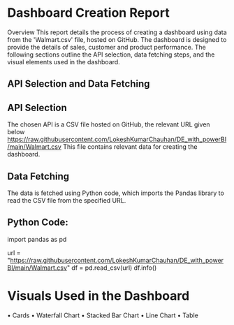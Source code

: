 # Dashboard Creation Report

Overview
This report details the process of creating a dashboard using data from the 'Walmart.csv' file, hosted on GitHub. The dashboard is designed to provide the details of sales, customer and product performance. The following sections outline the API selection, data fetching steps, and the visual elements used in the dashboard.

## API Selection and Data Fetching

## API Selection
The chosen API is a CSV file hosted on GitHub, the relevant URL given below https://raw.githubusercontent.com/LokeshKumarChauhan/DE_with_powerBI/main/Walmart.csv
This file contains relevant data for creating the dashboard.

## Data Fetching
The data is fetched using Python code, which imports the Pandas library to read the CSV file from the specified URL.


## Python Code:

import pandas as pd

url = "https://raw.githubusercontent.com/LokeshKumarChauhan/DE_with_powerBI/main/Walmart.csv"
df = pd.read_csv(url)
df.info()


# Visuals Used in the Dashboard
•	Cards
•	Waterfall Chart
•	Stacked Bar Chart
•	Line Chart
•	Table


